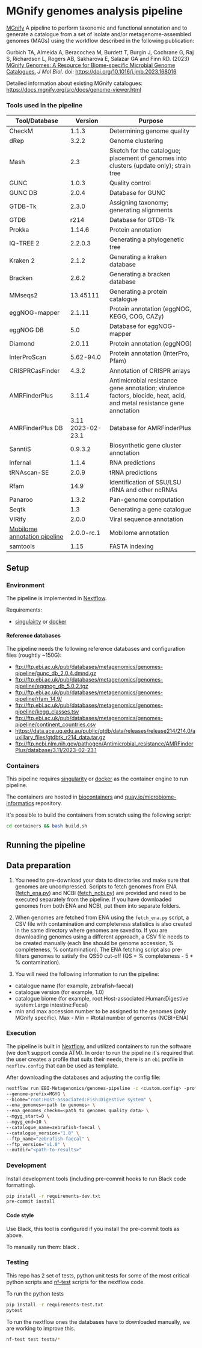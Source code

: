 # MGnify genomes analysis pipeline

[MGnify](https://www.ebi.ac.uk/metagenomics/) A pipeline to perform taxonomic and functional annotation and to generate a catalogue from a set of isolate and/or metagenome-assembled genomes (MAGs) using the workflow described in the following publication:

Gurbich TA, Almeida A, Beracochea M, Burdett T, Burgin J, Cochrane G, Raj S, Richardson L, Rogers AB, Sakharova E, Salazar GA and Finn RD. (2023) [MGnify Genomes: A Resource for Biome-specific Microbial Genome Catalogues.](https://www.sciencedirect.com/science/article/pii/S0022283623000724) <i>J Mol Biol</i>. doi: https://doi.org/10.1016/j.jmb.2023.168016

Detailed information about existing MGnify catalogues: https://docs.mgnify.org/src/docs/genome-viewer.html

### Tools used in the pipeline
| Tool/Database                    | Version          | Purpose |
|----------------------------------|------------------|----------- |
| CheckM                           | 1.1.3            | Determining genome quality       |
| dRep                             | 3.2.2            | Genome clustering       |
| Mash                             | 2.3              | Sketch for the catalogue; placement of genomes into clusters (update only); strain tree      |
| GUNC                             | 1.0.3            | Quality control       |
| GUNC DB                          | 2.0.4            | Database for GUNC       |
| GTDB-Tk                          | 2.3.0            | Assigning taxonomy; generating alignments       |
| GTDB                             | r214             | Database for GTDB-Tk       |
| Prokka                           | 1.14.6           | Protein annotation       |
| IQ-TREE 2                        | 2.2.0.3          | Generating a phylogenetic tree       |
| Kraken 2                         | 2.1.2            | Generating a kraken database       |
| Bracken                          | 2.6.2            | Generating a bracken database       |
| MMseqs2                          | 13.45111         | Generating a protein catalogue       |
| eggNOG-mapper                    | 2.1.11           | Protein annotation (eggNOG, KEGG, COG,  CAZy)       |
| eggNOG DB                        | 5.0              | Database for eggNOG-mapper       |
| Diamond                          | 2.0.11           | Protein annotation (eggNOG)       |
| InterProScan                     | 5.62-94.0        | Protein annotation (InterPro, Pfam)       |
| CRISPRCasFinder                  | 4.3.2            | Annotation of CRISPR arrays       |
| AMRFinderPlus                    | 3.11.4           |   Antimicrobial resistance gene annotation; virulence factors, biocide, heat, acid, and metal resistance gene annotation     |
| AMRFinderPlus DB                 | 3.11 2023-02-23.1 | Database for AMRFinderPlus      |
| SanntiS                          | 0.9.3.2          | Biosynthetic gene cluster annotation       |
| Infernal                         | 1.1.4            | RNA predictions       |
| tRNAscan-SE                      | 2.0.9            | tRNA predictions       |
| Rfam                             | 14.9             | Identification of SSU/LSU rRNA and other ncRNAs       |
| Panaroo                          | 1.3.2            | Pan-genome computation       |
| Seqtk                            | 1.3              | Generating a gene catalogue       |
| VIRify                           | 2.0.0            | Viral sequence annotation       |
| [Mobilome annotation pipeline](https://github.com/EBI-Metagenomics/mobilome-annotation-pipeline) | 2.0.0-rc.1       | Mobilome annotation       |
| samtools                         | 1.15             | FASTA indexing       |

## Setup

### Environment

The pipeline is implemented in [Nextflow](https://www.nextflow.io/).

Requirements:
- [singulairty](https://sylabs.io/docs/) or [docker](https://www.docker.com/)

#### Reference databases

The pipeline needs the following reference databases and configuration files (roughtly ~150G):

- ftp://ftp.ebi.ac.uk/pub/databases/metagenomics/genomes-pipeline/gunc_db_2.0.4.dmnd.gz
- ftp://ftp.ebi.ac.uk/pub/databases/metagenomics/genomes-pipeline/eggnog_db_5.0.2.tgz
- ftp://ftp.ebi.ac.uk/pub/databases/metagenomics/genomes-pipeline/rfam_14.9/
- ftp://ftp.ebi.ac.uk/pub/databases/metagenomics/genomes-pipeline/kegg_classes.tsv
- ftp://ftp.ebi.ac.uk/pub/databases/metagenomics/genomes-pipeline/continent_countries.csv
- https://data.ace.uq.edu.au/public/gtdb/data/releases/release214/214.0/auxillary_files/gtdbtk_r214_data.tar.gz
- ftp://ftp.ncbi.nlm.nih.gov/pathogen/Antimicrobial_resistance/AMRFinderPlus/database/3.11/2023-02-23.1

### Containers

This pipeline requires [singularity](https://sylabs.io/docs/) or [docker](https://www.docker.com/) as the container engine to run pipeline.

The containers are hosted in [biocontainers](https://biocontainers.pro/) and [quay.io/microbiome-informatics](https://quay.io/organization/microbiome-informatics) repository.

It's possible to build the containers from scratch using the following script:

```bash
cd containers && bash build.sh
```

## Running the pipeline

## Data preparation

1. You need to pre-download your data to directories and make sure that genomes are uncompressed. Scripts to fetch genomes from ENA ([fetch_ena.py](https://github.com/EBI-Metagenomics/genomes-pipeline/blob/master/bin/fetch_ena.py)) and NCBI ([fetch_ncbi.py](https://github.com/EBI-Metagenomics/genomes-pipeline/blob/master/bin/fetch_ncbi.py)) are provided and need to be executed separately from the pipeline. If you have downloaded genomes from both ENA and NCBI, put them into separate folders.

2. When genomes are fetched from ENA using the `fetch_ena.py` script, a CSV file with contamination and completeness statistics is also created in the same directory where genomes are saved to. If you are downloading genomes using a different approach, a CSV file needs to be created manually (each line should be genome accession, % completeness, % contamination). The ENA fetching script also pre-filters genomes to satisfy the QS50 cut-off (QS = % completeness - 5 * % contamination).

3. You will need the following information to run the pipeline:
 - catalogue name (for example, zebrafish-faecal)
 - catalogue version (for example, 1.0)
 - catalogue biome (for example, root:Host-associated:Human:Digestive system:Large intestine:Fecal)
 - min and max accession number to be assigned to the genomes (only MGnify specific). Max - Min = #total number of genomes (NCBI+ENA)

### Execution

The pipeline is built in [Nextflow](https://www.nextflow.io), and utilized containers to run the software (we don't support conda ATM).
In order to run the pipeline it's required that the user creates a profile that suits their needs, there is an `ebi` profile in `nexflow.config` that can be used as template.

After downloading the databases and adjusting the config file:

```bash
nextflow run EBI-Metagenomics/genomes-pipeline -c <custom.config> -profile <profile> \
--genome-prefix=MGYG \
--biome="root:Host-associated:Fish:Digestive system" \
--ena_genomes=<path to genomes> \
--ena_genomes_checkm=<path to genomes quality data> \
--mgyg_start=0 \
--mgyg_end=10 \
--catalogue_name=zebrafish-faecal \
--catalogue_version="1.0" \
--ftp_name="zebrafish-faecal" \
--ftp_version="v1.0" \
--outdir="<path-to-results>"
```

### Development

Install development tools (including pre-commit hooks to run Black code formatting).

```bash
pip install -r requirements-dev.txt
pre-commit install
```

#### Code style

Use Black, this tool is configured if you install the pre-commit tools as above.

To manually run them: black .

### Testing

This repo has 2 set of tests, python unit tests for some of the most critical python scripts and [nf-test](https://github.com/askimed/nf-test) scripts for the nextflow code.

To run the python tests

```bash
pip install -r requirements-test.txt
pytest
```

To run the nextflow ones the databases have to downloaded manually, we are working to improve this.

```bash
nf-test test tests/*
```
